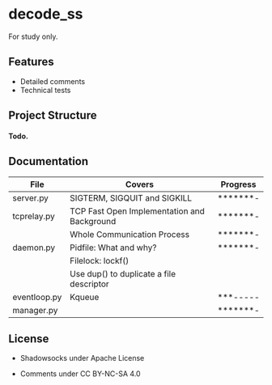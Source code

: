 decode_ss
===========

For study only.

Features
--------

- Detailed comments
- Technical tests

Project Structure
-----------------

#### Todo.

Documentation
-------------

| File          | Covers                                          | Progress |
| ------------- | ----------------------------------------------- | -------- |
| server.py     | SIGTERM, SIGQUIT and SIGKILL                    | *******- |
| tcprelay.py   | TCP Fast Open Implementation and Background     | *******- |
|               | Whole Communication Process                     | *******- |
| daemon.py     | Pidfile: What and why?                          | *******- |
|               | Filelock: lockf()                               |          |
|               | Use dup() to duplicate a file descriptor        |          |
| eventloop.py  | Kqueue                                          | ***----- |
| manager.py    |                                                 | *******- |

License
-------

- Shadowsocks under Apache License

- Comments under CC BY-NC-SA 4.0